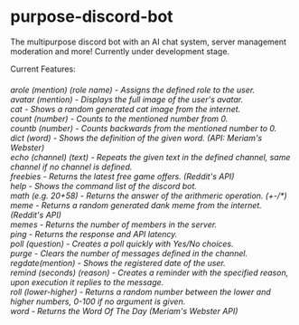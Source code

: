 # purpose-discord-bot
The multipurpose discord bot with an AI chat system, server management<br>moderation and more! Currently under development stage.

Current Features:
###### arole (mention) (role name) - Assigns the defined role to the user.<br>avatar (mention) - Displays the full image of the user's avatar.<br>cat - Shows a random generated cat image from the internet.<br>count (number) - Counts to the mentioned number from 0.<br>countb (number) - Counts backwards from the mentioned number to 0.<br>dict (word) - Shows the definition of the given word. (API: Meriam's Webster)<br>echo (channel) (text) - Repeats the given text in the defined channel, same channel if no channel is defined.<br>freebies - Returns the latest free game offers. (Reddit's API)<br>help - Shows the command list of the discord bot.<br>math (e.g. 20+58) - Returns the answer of the arithmeric operation. (+-/*)<br>meme - Returns a random generated dank meme from the internet. (Reddit's API)<br>memes - Returns the number of members in the server.<br>ping - Returns the response and API latency.<br>poll (question) - Creates a poll quickly with Yes/No choices.<br>purge - Clears the number of messages defined in the channel.<br>regdate(mention) - Shows the registered date of the user.<br>remind (seconds) (reason) - Creates a reminder with the specified reason, upon execution it replies to the message.<br>roll (lower-higher) - Returns a random number between the lower and higher numbers, 0-100 if no argument is given.<br>word - Returns the Word Of The Day (Meriam's Webster API)
